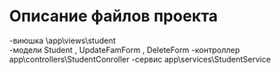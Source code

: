 # Описание файлов проекта
 -виюшка \app\views\student\
 -модели Student , UpdateFamForm , DeleteForm
 -контроллер  app\controllers\StudentConroller
 -сервис app\services\StudentService
